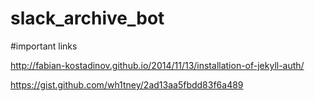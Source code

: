 # slack_archive_bot


#important links

http://fabian-kostadinov.github.io/2014/11/13/installation-of-jekyll-auth/

https://gist.github.com/wh1tney/2ad13aa5fbdd83f6a489

